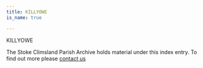 ```yaml
---
title: KILLYOWE
is_name: true

---
```


KILLYOWE


The Stoke Climsland Parish Archive holds material under this index entry. To find out more please [contact us](/contact/)
